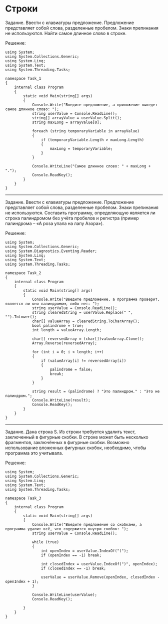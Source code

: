 # Строки

Задание. Ввести с клавиатуры предложение. Предложение представляет собой слова, разделенные пробелом. Знаки препинания не используются. Найти самое длинное слово в строке.

Решение:
```
using System;
using System.Collections.Generic;
using System.Linq;
using System.Text;
using System.Threading.Tasks;

namespace Task_1
{
    internal class Program
    {
        static void Main(string[] args)
        {
            Console.Write("Введите предложение, а приложение выведет самое длинное слово: ");
            string userValue = Console.ReadLine();
            string[] arrayValue = userValue.Split();
            string maxLong = arrayValue[0];

            foreach (string temporaryVariable in arrayValue)
            {
                if (temporaryVariable.Length > maxLong.Length)
                {
                    maxLong = temporaryVariable;
                }
            }

            Console.WriteLine("Самое длинное слово: " + maxLong + ".");
            Console.ReadKey();
        }
    }
}

```
___
Задание. Ввести с клавиатуры предложение. Предложение представляет собой слова, разделенные пробелом. Знаки препинания не используются. Составить программу, определяющую является ли строка палиндромом без учёта пробелов и регистра (пример палиндрома – «А роза упала на лапу Азора»).

Решение:
```
using System;
using System.Collections.Generic;
using System.Diagnostics.Eventing.Reader;
using System.Linq;
using System.Text;
using System.Threading.Tasks;

namespace Task_2
{
    internal class Program
    {
        static void Main(string[] args)
        {
            Console.Write("Введите предложение, а программа проверит, является ли оно палиндромом, либо нет: ");
            string userValue = Console.ReadLine();
            string clearedString = userValue.Replace(" ", "").ToLower();
            char[] valueArray = clearedString.ToCharArray();
            bool palindrome = true;
            int length = valueArray.Length;

            char[] reversedArray = (char[])valueArray.Clone();
            Array.Reverse(reversedArray);

            for (int i = 0; i < length; i++)
            {
                if (valueArray[i] != reversedArray[i])
                {
                    palindrome = false;
                    break;
                }
            }

            string result = (palindrome) ? "Это палиндром." : "Это не палиндром.";
            Console.WriteLine(result);
            Console.ReadKey();
        }
    }
}

```
___
Задание. Дана строка S. Из строки требуется удалить текст, заключенный в фигурные скобки. В строке может быть несколько фрагментов, заключённых в фигурные скобки. Возможно использование вложенных фигурных скобок, необходимо, чтобы программа это учитывала.

Решение:
```
using System;
using System.Collections.Generic;
using System.Linq;
using System.Text;
using System.Threading.Tasks;

namespace Task_3
{
    internal class Program
    {
        static void Main(string[] args)
        {
            Console.Write("Введите предложение со скобками, а программа удалит всё, что содержится внутри скобок: ");
            string userValue = Console.ReadLine();

            while (true)
            {
                int openIndex = userValue.IndexOf("(");
                if (openIndex == -1) break;

                int closedIndex = userValue.IndexOf(")", openIndex);
                if (closedIndex == -1) break;

                userValue = userValue.Remove(openIndex, closedIndex - openIndex + 1);
            }

            Console.WriteLine(userValue);
            Console.ReadKey();

        }
    }
}

```
